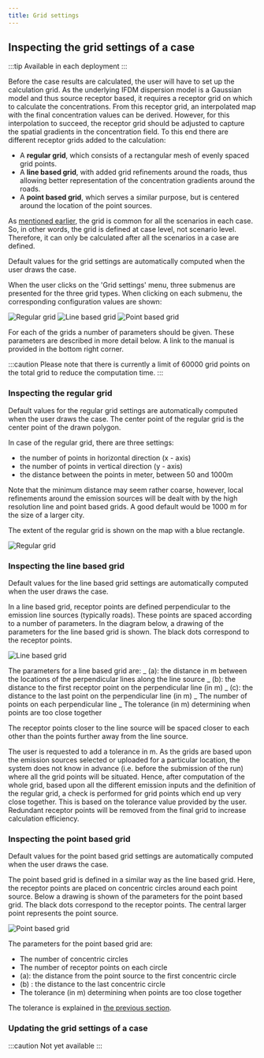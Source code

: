 ```yaml
---
title: Grid settings
---
```


## Inspecting the grid settings of a case

:::tip Available in each deployment
:::

Before the case results are calculated, the user will have to set up the calculation grid. As the underlying IFDM dispersion model is a Gaussian model and thus source receptor based, it requires a receptor grid on which to calculate the concentrations. From this receptor grid, an interpolated map with the final concentration values can be derived. However, for this interpolation to succeed, the receptor grid should be adjusted to capture the spatial gradients in the concentration field. To this end there are different receptor grids added to the calculation:

- A **regular grid**, which consists of a rectangular mesh of evenly spaced grid points.
- A **line based grid**, with added grid refinements around the roads, thus allowing better representation of the concentration gradients around the roads.
- A **point based grid**, which serves a similar purpose, but is centered around the location of the point sources.

As [mentioned earlier](../introduction-to-case-and-scenario-management.md), the grid is common for all the scenarios in each case. So, in other words, the grid is defined at case level, not scenario level. Therefore, it can only be calculated after all the scenarios in a case are defined.

Default values for the grid settings are automatically computed when the user draws the case.

When the user clicks on the 'Grid settings' menu, three submenus are presented for the three grid types. When clicking on each submenu, the corresponding configuration values are shown:

![Regular grid](./images/case_regular_grid.png)
![Line based grid](./images/case_linebased_grid.png)
![Point based grid](./images/case_pointbased_grid.png)

For each of the grids a number of parameters should be given. These parameters are described in more detail below. A link to the manual is provided in the bottom right corner.

:::caution
Please note that there is currently a limit of 60000 grid points on the total grid to reduce the computation time.
:::

### Inspecting the regular grid

Default values for the regular grid settings are automatically computed when the user draws the case. The center point of the regular grid is the center point of the drawn polygon.

In case of the regular grid, there are three settings:

- the number of points in horizontal direction (x - axis)
- the number of points in vertical direction (y - axis)
- the distance between the points in meter, between 50 and 1000m

Note that the minimum distance may seem rather coarse, however, local refinements around the emission sources will be dealt with by the high resolution line and point based grids. A good default would be 1000 m for the size of a larger city.

The extent of the regular grid is shown on the map with a blue rectangle.

![Regular grid](./images/case_regular_grid.png)

### Inspecting the line based grid

Default values for the line based grid settings are automatically computed when the user draws the case.

In a line based grid, receptor points are defined perpendicular to the emission line sources (typically roads). These points are spaced according to a number of parameters. In the diagram below, a drawing of the parameters for the line based grid is shown. The black dots correspond to the receptor points.

![Line based grid](./images/line-based-grid.png)

The parameters for a line based grid are:
_ (a): the distance in m between the locations of the perpendicular lines along the line source
_ (b): the distance to the first receptor point on the perpendicular line (in m)
_ (c): the distance to the last point on the perpendicular line (in m)
_ The number of points on each perpendicular line
\_ The tolerance (in m) determining when points are too close together

The receptor points closer to the line source will be spaced closer to each other than the points further away from the line source.

The user is requested to add a tolerance in m. As the grids are based upon the emission sources selected or uploaded for a particular location, the system does not know in advance (i.e. before the submission of the run) where all the grid points will be situated. Hence, after computation of the whole grid, based upon all the different emission inputs and the definition of the regular grid, a check is performed for grid points which end up very close together. This is based on the tolerance value provided by the user. Redundant receptor points will be removed from the final grid to increase calculation efficiency.

### Inspecting the point based grid

Default values for the point based grid settings are automatically computed when the user draws the case.

The point based grid is defined in a similar way as the line based grid. Here, the receptor points are placed on concentric circles around each point source. Below a drawing is shown of the parameters for the point based grid. The black dots correspond to the receptor points. The central larger point represents the point source.

![Point based grid](./images/point-based-grid.png)

The parameters for the point based grid are:

- The number of concentric circles
- The number of receptor points on each circle
- (a): the distance from the point source to the first concentric circle
- (b) : the distance to the last concentric circle
- The tolerance (in m) determining when points are too close together

The tolerance is explained in [the previous section](#inspecting-the-line-based-grid).

### Updating the grid settings of a case

:::caution Not yet available
:::
